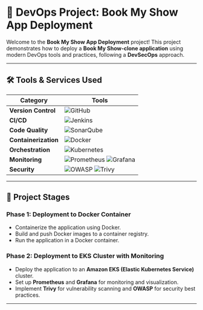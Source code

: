 # 🚀 **DevOps Project: Book My Show App Deployment**  

Welcome to the **Book My Show App Deployment** project! This project demonstrates how to deploy a **Book My Show-clone application** using modern DevOps tools and practices, following a **DevSecOps** approach.  

---

## 🛠️ **Tools & Services Used**

| **Category**       | **Tools**                                                                                                                                                                                                 |
|---------------------|-----------------------------------------------------------------------------------------------------------------------------------------------------------------------------------------------------------|
| **Version Control** | ![GitHub](https://img.shields.io/badge/GitHub-181717?style=flat-square&logo=github&logoColor=white)                                                                                                       |
| **CI/CD**           | ![Jenkins](https://img.shields.io/badge/Jenkins-D24939?style=flat-square&logo=jenkins&logoColor=white)                                                                                                    |
| **Code Quality**    | ![SonarQube](https://img.shields.io/badge/SonarQube-4E9BCD?style=flat-square&logo=sonarqube&logoColor=white)                                                                                              |
| **Containerization**| ![Docker](https://img.shields.io/badge/Docker-2496ED?style=flat-square&logo=docker&logoColor=white)                                                                                                       |
| **Orchestration**   | ![Kubernetes](https://img.shields.io/badge/Kubernetes-326CE5?style=flat-square&logo=kubernetes&logoColor=white)                                                                                          |
| **Monitoring**      | ![Prometheus](https://img.shields.io/badge/Prometheus-E6522C?style=flat-square&logo=prometheus&logoColor=white) ![Grafana](https://img.shields.io/badge/Grafana-F46800?style=flat-square&logo=grafana&logoColor=white) |
| **Security**        | ![OWASP](https://img.shields.io/badge/OWASP-000000?style=flat-square&logo=owasp&logoColor=white) ![Trivy](https://img.shields.io/badge/Trivy-00979D?style=flat-square&logo=trivy&logoColor=white)         |

---

## 🚦 **Project Stages**

### **Phase 1: Deployment to Docker Container**
- Containerize the application using Docker.
- Build and push Docker images to a container registry.
- Run the application in a Docker container.

### **Phase 2: Deployment to EKS Cluster with Monitoring**
- Deploy the application to an **Amazon EKS (Elastic Kubernetes Service)** cluster.
- Set up **Prometheus** and **Grafana** for monitoring and visualization.
- Implement **Trivy** for vulnerability scanning and **OWASP** for security best practices.

---


